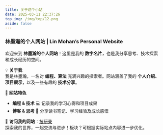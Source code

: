 ```yaml
---
title: 关于这个小站
date: 2025-03-11 22:37:26
top_img: /img/top/12.png
aside: false
---
```


### 林墨瀚的个人网站 | Lin Mohan’s Personal Website  

欢迎来到 **林墨瀚的个人网站**！这里是我的 **数字名片**，也是我分享思考、技术探索和成长经历的空间。  

💡 **关于我**  
我是林墨瀚，一名对 **编程、算法** 充满兴趣的探索者。网站涵盖了我的 **个人介绍、项目展示**，以及一些有趣的 **技术分享**。  

🚀 **网站特色**  
- **编程 & 技术** 💻 记录我的学习心得和项目成果  
- **博客 & 思考** 📖 分享读书笔记、学习经验及成长感悟  

🔗 **访问我的网站**：[技研录](https://linmohan.fun/)  
探索我的世界，一起交流与进步！板块？可根据实际站点内容进一步优化。